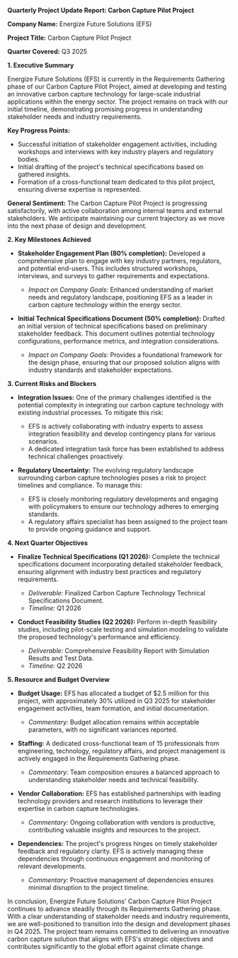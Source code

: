 **Quarterly Project Update Report: Carbon Capture Pilot Project**

**Company Name:** Energize Future Solutions (EFS)

**Project Title:** Carbon Capture Pilot Project

**Quarter Covered:** Q3 2025

**1. Executive Summary**

Energize Future Solutions (EFS) is currently in the Requirements Gathering phase of our Carbon Capture Pilot Project, aimed at developing and testing an innovative carbon capture technology for large-scale industrial applications within the energy sector. The project remains on track with our initial timeline, demonstrating promising progress in understanding stakeholder needs and industry requirements.

**Key Progress Points:**

- Successful initiation of stakeholder engagement activities, including workshops and interviews with key industry players and regulatory bodies.
- Initial drafting of the project's technical specifications based on gathered insights.
- Formation of a cross-functional team dedicated to this pilot project, ensuring diverse expertise is represented.

**General Sentiment:** The Carbon Capture Pilot Project is progressing satisfactorily, with active collaboration among internal teams and external stakeholders. We anticipate maintaining our current trajectory as we move into the next phase of design and development.

**2. Key Milestones Achieved**

- **Stakeholder Engagement Plan (80% completion):** Developed a comprehensive plan to engage with key industry partners, regulators, and potential end-users. This includes structured workshops, interviews, and surveys to gather requirements and expectations.
  - *Impact on Company Goals:* Enhanced understanding of market needs and regulatory landscape, positioning EFS as a leader in carbon capture technology within the energy sector.

- **Initial Technical Specifications Document (50% completion):** Drafted an initial version of technical specifications based on preliminary stakeholder feedback. This document outlines potential technology configurations, performance metrics, and integration considerations.
  - *Impact on Company Goals:* Provides a foundational framework for the design phase, ensuring that our proposed solution aligns with industry standards and stakeholder expectations.

**3. Current Risks and Blockers**

- **Integration Issues:** One of the primary challenges identified is the potential complexity in integrating our carbon capture technology with existing industrial processes. To mitigate this risk:
  - EFS is actively collaborating with industry experts to assess integration feasibility and develop contingency plans for various scenarios.
  - A dedicated integration task force has been established to address technical challenges proactively.

- **Regulatory Uncertainty:** The evolving regulatory landscape surrounding carbon capture technologies poses a risk to project timelines and compliance. To manage this:
  - EFS is closely monitoring regulatory developments and engaging with policymakers to ensure our technology adheres to emerging standards.
  - A regulatory affairs specialist has been assigned to the project team to provide ongoing guidance and support.

**4. Next Quarter Objectives**

- **Finalize Technical Specifications (Q1 2026):** Complete the technical specifications document incorporating detailed stakeholder feedback, ensuring alignment with industry best practices and regulatory requirements.
  - *Deliverable:* Finalized Carbon Capture Technology Technical Specifications Document.
  - *Timeline:* Q1 2026

- **Conduct Feasibility Studies (Q2 2026):** Perform in-depth feasibility studies, including pilot-scale testing and simulation modeling to validate the proposed technology's performance and efficiency.
  - *Deliverable:* Comprehensive Feasibility Report with Simulation Results and Test Data.
  - *Timeline:* Q2 2026

**5. Resource and Budget Overview**

- **Budget Usage:** EFS has allocated a budget of $2.5 million for this project, with approximately 30% utilized in Q3 2025 for stakeholder engagement activities, team formation, and initial documentation.
  - *Commentary:* Budget allocation remains within acceptable parameters, with no significant variances reported.

- **Staffing:** A dedicated cross-functional team of 15 professionals from engineering, technology, regulatory affairs, and project management is actively engaged in the Requirements Gathering phase.
  - *Commentary:* Team composition ensures a balanced approach to understanding stakeholder needs and technical feasibility.

- **Vendor Collaboration:** EFS has established partnerships with leading technology providers and research institutions to leverage their expertise in carbon capture technologies.
  - *Commentary:* Ongoing collaboration with vendors is productive, contributing valuable insights and resources to the project.

- **Dependencies:** The project's progress hinges on timely stakeholder feedback and regulatory clarity. EFS is actively managing these dependencies through continuous engagement and monitoring of relevant developments.
  - *Commentary:* Proactive management of dependencies ensures minimal disruption to the project timeline.

In conclusion, Energize Future Solutions' Carbon Capture Pilot Project continues to advance steadily through its Requirements Gathering phase. With a clear understanding of stakeholder needs and industry requirements, we are well-positioned to transition into the design and development phases in Q4 2025. The project team remains committed to delivering an innovative carbon capture solution that aligns with EFS's strategic objectives and contributes significantly to the global effort against climate change.